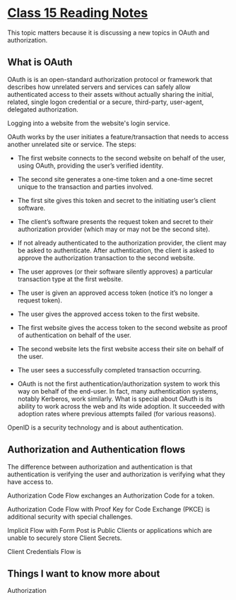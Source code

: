 # [Class 15 Reading Notes](https://github.com/snur206/reading-notes/blob/main/301/class15notes.md)

This topic matters because it is discussing a new topics in OAuth and authorization.

## What is OAuth

OAuth is is an open-standard authorization protocol or framework that describes how unrelated servers and services can safely allow authenticated access to their assets without actually sharing the initial, related, single logon credential or a secure, third-party, user-agent, delegated authorization.

Logging into a website from the website's login service. 

OAuth works by the user  initiates a feature/transaction that needs to access another unrelated site or service. The steps:

- The first website connects to the second website on behalf of the user, using OAuth, providing the user’s verified identity.

- The second site generates a one-time token and a one-time secret unique to the transaction and parties involved.

- The first site gives this token and secret to the initiating user’s client software.

- The client’s software presents the request token and secret to their authorization provider (which may or may not be the second site).

- If not already authenticated to the authorization provider, the client may be asked to authenticate. After authentication, the client is asked to approve the authorization transaction to the second website.

- The user approves (or their software silently approves) a particular transaction type at the first website.

- The user is given an approved access token (notice it’s no longer a request token).

- The user gives the approved access token to the first website.

- The first website gives the access token to the second website as proof of authentication on behalf of the user.

- The second website lets the first website access their site on behalf of the user.

- The user sees a successfully completed transaction occurring.

- OAuth is not the first authentication/authorization system to work this way on behalf of the end-user. In fact, many authentication systems, notably Kerberos, work similarly. What is special about OAuth is its ability to work across the web and its wide adoption. It succeeded with adoption rates where previous attempts failed (for various reasons).

OpenID is a security technology and is about authentication.

## Authorization and Authentication flows

The difference between authorization and authentication is that authentication is verifying the user and authorization is verifying what they have access to.

Authorization Code Flow exchanges an Authorization Code for a token.

Authorization Code Flow with Proof Key for Code Exchange (PKCE) is additional security with special challenges.  

Implicit Flow with Form Post is  Public Clients or applications which are unable to securely store Client Secrets. 

Client Credentials Flow is 









## Things I want to know more about

Authorization
